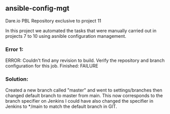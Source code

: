 ## ansible-config-mgt

Dare.io PBL Repository exclusive to project 11


In this project we automated the tasks that were manually carried out in projects 7 to 10 using asnible configuration management.

### Error 1: 

ERROR: Couldn't find any revision to build. Verify the repository and branch configuration for this job.
Finished: FAILURE

### Solution:

Created a new branch called "master" and went to settings/branches then changed default branch to master from main. This now corresponds to the branch specifier on Jenkins
I could have also changed the specifier in Jenkins to */main to match the default branch in GIT.
